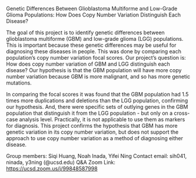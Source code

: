 Genetic Differences Between Glioblastoma Multiforme and Low-Grade Glioma Populations: How Does Copy Number Variation Distinguish Each Disease?

The goal of this project is to identify genetic differences between glioblastoma multiforme (GBM) and low-grade glioma (LGG) populations. This is important because these genetic differences may be useful for diagnosing these diseases in people. This was done by comparing each population’s copy number variation focal scores. Our project’s question is: How does copy number variation of GBM and LGG distinguish each disease? Our hypothesis is that the GBM population will have more copy number variation because GBM is more malignant, and so has more genetic mutations.

In comparing the focal scores it was found that the GBM population had 1.5 times more duplications and deletions than the LGG population, confirming our hypothesis. And, there were specific sets of outlying genes in the GBM population that distinguish it from the LGG population - but only on a cross-case analysis level. Practically, it is not applicable to use them as markers for diagnosis. This project confirms the hypothesis that GBM has more genetic variation in its copy number variation, but does not support the approach to use copy number variation as a method of diagnosing either disease.



Group members: Siqi Huang, Noah Inada, Yifei Ning
Contact email: sih041, ninada, y3ning (@ucsd.edu)
Q&A Zoom Link: https://ucsd.zoom.us/j/99848587998
